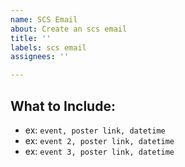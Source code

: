```yaml
---
name: SCS Email
about: Create an scs email
title: ''
labels: scs email
assignees: ''

---
```


## What to Include:
- ex: `event, poster link, datetime`
- ex: `event 2, poster link, datetime`
- ex: `event 3, poster link, datetime`
